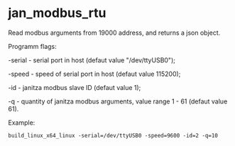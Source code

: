 # jan_modbus_rtu


Read modbus arguments from 19000 address, and returns a json object.

Programm flags:

-serial - serial port in host (defaut value "/dev/ttyUSB0");

-speed - speed of serial port in host (defaut value 115200);

-id - janitza modbus slave ID (defaut value 1);

-q - quantity of janitza modbus arguments, value range 1 - 61 (defaut value 61).

Example:

`build_linux_x64_linux -serial=/dev/ttyUSB0 -speed=9600 -id=2 -q=10`

